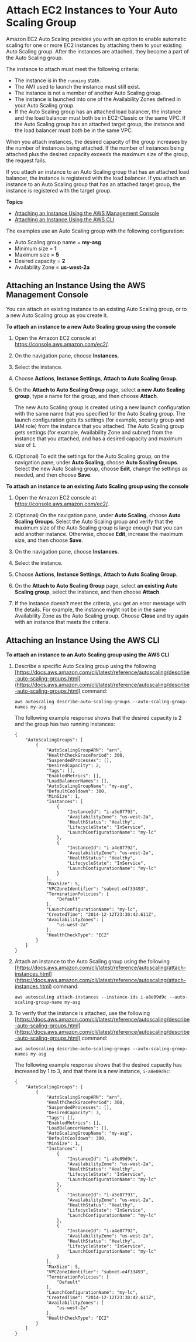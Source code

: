# Attach EC2 Instances to Your Auto Scaling Group<a name="attach-instance-asg"></a>

Amazon EC2 Auto Scaling provides you with an option to enable automatic scaling for one or more EC2 instances by attaching them to your existing Auto Scaling group\. After the instances are attached, they become a part of the Auto Scaling group\.

The instance to attach must meet the following criteria:
+ The instance is in the `running` state\.
+ The AMI used to launch the instance must still exist\.
+ The instance is not a member of another Auto Scaling group\.
+ The instance is launched into one of the Availability Zones defined in your Auto Scaling group\.
+ If the Auto Scaling group has an attached load balancer, the instance and the load balancer must both be in EC2\-Classic or the same VPC\. If the Auto Scaling group has an attached target group, the instance and the load balancer must both be in the same VPC\.

When you attach instances, the desired capacity of the group increases by the number of instances being attached\. If the number of instances being attached plus the desired capacity exceeds the maximum size of the group, the request fails\.

If you attach an instance to an Auto Scaling group that has an attached load balancer, the instance is registered with the load balancer\. If you attach an instance to an Auto Scaling group that has an attached target group, the instance is registered with the target group\.

**Topics**
+ [Attaching an Instance Using the AWS Management Console](#attach-instance-console)
+ [Attaching an Instance Using the AWS CLI](#attach-instance-aws-cli)

The examples use an Auto Scaling group with the following configuration:
+ Auto Scaling group name = **my\-asg**
+ Minimum size = **1**
+ Maximum size = **5**
+ Desired capacity = **2**
+ Availability Zone = **us\-west\-2a**

## Attaching an Instance Using the AWS Management Console<a name="attach-instance-console"></a>

You can attach an existing instance to an existing Auto Scaling group, or to a new Auto Scaling group as you create it\.

**To attach an instance to a new Auto Scaling group using the console**

1. Open the Amazon EC2 console at [https://console\.aws\.amazon\.com/ec2/](https://console.aws.amazon.com/ec2/)\.

1. On the navigation pane, choose **Instances**\.

1. Select the instance\.

1. Choose **Actions**, **Instance Settings**, **Attach to Auto Scaling Group**\.

1. On the **Attach to Auto Scaling Group** page, select **a new Auto Scaling group**, type a name for the group, and then choose **Attach**\.

   The new Auto Scaling group is created using a new launch configuration with the same name that you specified for the Auto Scaling group\. The launch configuration gets its settings \(for example, security group and IAM role\) from the instance that you attached\. The Auto Scaling group gets settings \(for example, Availability Zone and subnet\) from the instance that you attached, and has a desired capacity and maximum size of `1`\.

1. \(Optional\) To edit the settings for the Auto Scaling group, on the navigation pane, under **Auto Scaling**, choose **Auto Scaling Groups**\. Select the new Auto Scaling group, choose **Edit**, change the settings as needed, and then choose **Save**\.

**To attach an instance to an existing Auto Scaling group using the console**

1. Open the Amazon EC2 console at [https://console\.aws\.amazon\.com/ec2/](https://console.aws.amazon.com/ec2/)\.

1. \(Optional\) On the navigation pane, under **Auto Scaling**, choose **Auto Scaling Groups**\. Select the Auto Scaling group and verify that the maximum size of the Auto Scaling group is large enough that you can add another instance\. Otherwise, choose **Edit**, increase the maximum size, and then choose **Save**\.

1. On the navigation pane, choose **Instances**\.

1. Select the instance\.

1. Choose **Actions**, **Instance Settings**, **Attach to Auto Scaling Group**\.

1. On the **Attach to Auto Scaling Group** page, select **an existing Auto Scaling group**, select the instance, and then choose **Attach**\.

1. If the instance doesn't meet the criteria, you get an error message with the details\. For example, the instance might not be in the same Availability Zone as the Auto Scaling group\. Choose **Close** and try again with an instance that meets the criteria\.

## Attaching an Instance Using the AWS CLI<a name="attach-instance-aws-cli"></a>

**To attach an instance to an Auto Scaling group using the AWS CLI**

1. Describe a specific Auto Scaling group using the following [https://docs.aws.amazon.com/cli/latest/reference/autoscaling/describe-auto-scaling-groups.html](https://docs.aws.amazon.com/cli/latest/reference/autoscaling/describe-auto-scaling-groups.html) command:

   ```
   aws autoscaling describe-auto-scaling-groups --auto-scaling-group-names my-asg
   ```

   The following example response shows that the desired capacity is 2 and the group has two running instances: 

   ```
   {
       "AutoScalingGroups": [
           {
               "AutoScalingGroupARN": "arn",
               "HealthCheckGracePeriod": 300,
               "SuspendedProcesses": [],
               "DesiredCapacity": 2,
               "Tags": [],
               "EnabledMetrics": [],
               "LoadBalancerNames": [],
               "AutoScalingGroupName": "my-asg",
               "DefaultCooldown": 300,
               "MinSize": 1,
               "Instances": [
                   {
                       "InstanceId": "i-a5e87793",
                       "AvailabilityZone": "us-west-2a",
                       "HealthStatus": "Healthy",
                       "LifecycleState": "InService",
                       "LaunchConfigurationName": "my-lc"
                   },
                   {
                       "InstanceId": "i-a4e87792",
                       "AvailabilityZone": "us-west-2a",
                       "HealthStatus": "Healthy",
                       "LifecycleState": "InService",
                       "LaunchConfigurationName": "my-lc"
                   }
               ],
               "MaxSize": 5,
               "VPCZoneIdentifier": "subnet-e4f33493",
               "TerminationPolicies": [
                   "Default"
               ],
               "LaunchConfigurationName": "my-lc",
               "CreatedTime": "2014-12-12T23:30:42.611Z",
               "AvailabilityZones": [
                   "us-west-2a"
               ],
               "HealthCheckType": "EC2"
           }
       ]
   }
   ```

1. Attach an instance to the Auto Scaling group using the following [https://docs.aws.amazon.com/cli/latest/reference/autoscaling/attach-instances.html](https://docs.aws.amazon.com/cli/latest/reference/autoscaling/attach-instances.html) command:

   ```
   aws autoscaling attach-instances --instance-ids i-a8e09d9c --auto-scaling-group-name my-asg
   ```

1. To verify that the instance is attached, use the following [https://docs.aws.amazon.com/cli/latest/reference/autoscaling/describe-auto-scaling-groups.html](https://docs.aws.amazon.com/cli/latest/reference/autoscaling/describe-auto-scaling-groups.html) command:

   ```
   aws autoscaling describe-auto-scaling-groups --auto-scaling-group-names my-asg
   ```

   The following example response shows that the desired capacity has increased by 1 to 3, and that there is a new instance, `i-a8e09d9c`: 

   ```
   {
       "AutoScalingGroups": [
           {
               "AutoScalingGroupARN": "arn",
               "HealthCheckGracePeriod": 300,
               "SuspendedProcesses": [],
               "DesiredCapacity": 3,
               "Tags": [],
               "EnabledMetrics": [],
               "LoadBalancerNames": [],
               "AutoScalingGroupName": "my-asg",
               "DefaultCooldown": 300,
               "MinSize": 1,
               "Instances": [
                   {
                       "InstanceId": "i-a8e09d9c",
                       "AvailabilityZone": "us-west-2a",
                       "HealthStatus": "Healthy",
                       "LifecycleState": "InService",
                       "LaunchConfigurationName": "my-lc"
                   },
                   {
                       "InstanceId": "i-a5e87793",
                       "AvailabilityZone": "us-west-2a",
                       "HealthStatus": "Healthy",
                       "LifecycleState": "InService",
                       "LaunchConfigurationName": "my-lc"
                   },
                   {
                       "InstanceId": "i-a4e87792",
                       "AvailabilityZone": "us-west-2a",
                       "HealthStatus": "Healthy",
                       "LifecycleState": "InService",
                       "LaunchConfigurationName": "my-lc"
                   }
               ],
               "MaxSize": 5,
               "VPCZoneIdentifier": "subnet-e4f33493",
               "TerminationPolicies": [
                   "Default"
               ],
               "LaunchConfigurationName": "my-lc",
               "CreatedTime": "2014-12-12T23:30:42.611Z",
               "AvailabilityZones": [
                   "us-west-2a"
               ],
               "HealthCheckType": "EC2"
           }
       ]
   }
   ```